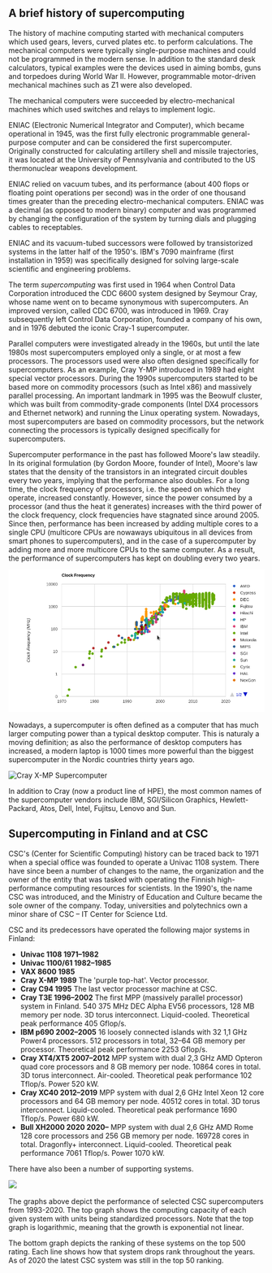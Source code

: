 ## A brief history of supercomputing

The history of machine computing started with mechanical computers which used
gears, levers, curved plates etc. to perform calculations. The mechanical
computers were typically single-purpose machines and could not be programmed
in the modern sense. In addition to the standard desk calculators, typical
examples were the devices used in aiming bombs, guns and torpedoes during
World War II. However, programmable motor-driven mechanical machines such as
Z1 were also developed.

The mechanical computers were succeeded by electro-mechanical machines which
used switches and relays to implement logic.

ENIAC (Electronic Numerical Integrator and Computer), which became operational
in 1945, was the first fully electronic programmable general-purpose computer
and can be considered the first supercomputer. Originally constructed for
calculating artillery shell and missile trajectories, it was located at the
University of Pennsylvania and contributed to the US thermonuclear weapons
development.

ENIAC relied on vacuum tubes, and its performance (about 400 flops or floating
point operations per second) was in the order of one thousand times greater
than the preceding electro-mechanical computers. ENIAC was a decimal (as
opposed to modern binary) computer and was programmed by changing the
configuration of the system by turning dials and plugging cables to
receptables.

ENIAC and its vacuum-tubed successors were followed by transistorized systems
in the latter half of the 1950's. IBM's 7090 mainframe (first installation in
1959) was specifically designed for solving large-scale scientific and
engineering problems.

The term *supercomputing* was first used in 1964 when Control Data Corporation
introduced the CDC 6600 system designed by Seymour Cray, whose name went on to
became synonymous with supercomputers. An improved version, called CDC 6700,
was introduced in 1969. Cray subsequently left Control Data Corporation,
founded a company of his own, and in 1976 debuted the iconic Cray-1
supercomputer.

Parallel computers were investigated already in the 1960s, but until the late
1980s most supercomputers employed only a single, or at most a few
processors. The processors used were also often designed specifically
for supercomputers. As an example, Cray Y-MP introduced in 1989 had
eight special vector processors. During the 1990s supercomputers
started to be based more on commodity processors (such as
Intel x86) and massively parallel processing. An important landmark in 1995
was the Beowulf cluster, which was built from commodity-grade
components (Intel DX4 processors and Ethernet network) and running the
Linux operating system. Nowadays, most supercomputers are
based on commodity processors, but the network connecting the
processors is typically designed specifically for supercomputers.

Supercomputer performance in the past has followed Moore's law steadily. In
its original formulation (by Gordon Moore, founder of Intel), Moore's law
states that the density of the transistors in an integrated circuit doubles
every two years, implying that the performance also doubles.
For a long time, the clock frequency of processors, i.e. the speed on which
they operate, increased constantly.
However, since the power consumed by a processor (and thus the heat it
generates) increases with the third power of the clock frequency, clock
frequencies have stagnated since around 2005.
Since then, performance has been increased by
adding multiple cores to a single CPU (multicore CPUs are nowaways
ubiquitous in all devices from smart phones to supercomputers), and in
the case of a supercomputer by adding more and more multicore CPUs to the
same computer. As a result, the performance of supercomputers has kept
on doubling every two years.

![Development of clock frequency of CPUs](images/freq.png)

Nowadays, a supercomputer is often defined as a computer that has much larger
computing power than a typical desktop computer. This is naturaly a
moving definition; as also the performance of desktop computers has
increased, a modern laptop is 1000 times more powerful than the biggest
supercomputer in the Nordic countries thirty years ago.

![Cray X-MP Supercomputer](images/Cray-X-MP.jpg)

In addition to Cray (now a product line of HPE), the most common names of the
supercomputer vendors include IBM, SGI/Silicon Graphics, Hewlett-Packard,
Atos, Dell, Intel, Fujitsu, Lenovo and Sun.


## Supercomputing in Finland and at CSC

CSC's (Center for Scientific Computing) history can be traced back to 1971
when a special office was founded to operate a Univac 1108 system. There have
since been a number of changes to the name, the organization and the owner of
the entity that was tasked with operating the Finnish high-performance
computing resources for scientists. In the 1990's, the name CSC was
introduced, and the Ministry of Education and Culture became the sole owner of
the company. Today, universities and polytechnics own a minor share of
CSC – IT Center for Science Ltd.

CSC and its predecessors have operated the following major systems in
Finland:

- **Univac 1108 1971–1982**
- **Univac 1100/61 1982–1985**
- **VAX 8600 1985**
- **Cray X-MP 1989**
  The 'purple top-hat'. Vector processor.
- **Cray C94 1995**
  The last vector processor machine at CSC.
- **Cray T3E 1996–2002**
  The first MPP (massively parallel processor) system in Finland. 540 375 MHz
  DEC Alpha EV56 processors, 128 MB memory per node. 3D torus interconnect.
  Liquid-cooled. Theoretical peak performance 405 Gflop/s.
- **IBM p690 2002–2005**
  16 loosely connected islands with 32 1,1 GHz Power4 processors. 512
  processors in total, 32–64 GB memory per processor. Theoretical peak
  performance 2253 Gflop/s.
- **Cray XT4/XT5 2007–2012**
  MPP system with dual 2,3 GHz AMD Opteron quad core processors and 8 GB
  memory per node. 10864 cores in total. 3D torus interconnect. Air-cooled.
  Theoretical peak performance 102 Tflop/s. Power 520 kW.
- **Cray XC40 2012–2019**
  MPP system with dual 2,6 GHz Intel Xeon 12 core processors and 64 GB memory
  per node. 40512 cores in total. 3D torus interconnect. Liquid-cooled.
  Theoretical peak performance 1690 Tflop/s. Power 680 kW.
- **Bull XH2000 2020 2020–**
  MPP system with dual 2,6 GHz AMD Rome 128 core processors and 256 GB memory
  per node. 169728 cores in total. Dragonfly+ interconnect. Liquid-cooled.
  Theoretical peak performance 7061 Tflop/s. Power 1070 kW.

There have also been a number of supporting systems.

![](images/CSC_Capacity_21b.jpg)

The graphs above depict the performance of selected CSC supercomputers from 1993-2020. The top graph shows the computing capacity of each given system with units being standardized processors. Note that the top graph is logarithmic, meaning that the growth is exponential not linear. 

The bottom graph depicts the ranking of these systems on the top 500 rating. Each line shows how that system drops rank throughout the years. As of 2020 the latest CSC system was still in the top 50 ranking. 
